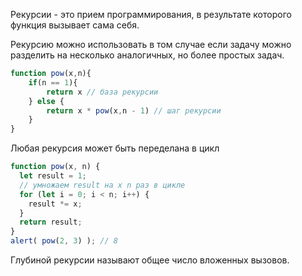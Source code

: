 Рекурсии - это прием программирования, в результате которого функция вызывает сама себя.

Рекурсию можно использовать в том случае если задачу можно разделить на несколько аналогичных, но более простых задач.

```js
function pow(x,n){
    if(n == 1){
        return x // база рекурсии
    } else {
        return x * pow(x,n - 1) // шаг рекурсии
    }
}
```

Любая рекурсия может быть переделана в цикл
```js
function pow(x, n) {
  let result = 1;
  // умножаем result на x n раз в цикле
  for (let i = 0; i < n; i++) {
    result *= x;
  }
  return result;
}
alert( pow(2, 3) ); // 8
```

Глубиной рекурсии называют общее число вложенных вызовов.